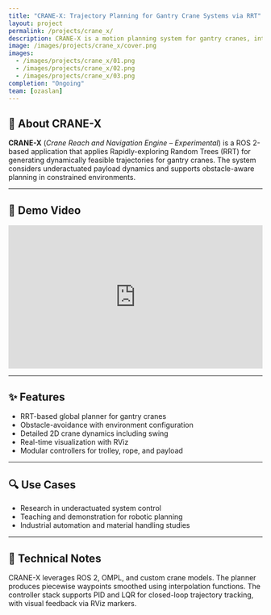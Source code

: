 ```yaml
---
title: "CRANE-X: Trajectory Planning for Gantry Crane Systems via RRT"
layout: project
permalink: /projects/crane_x/
description: CRANE-X is a motion planning system for gantry cranes, integrating sampling-based trajectory generation and underactuated control in ROS 2.
image: /images/projects/crane_x/cover.png
images:
  - /images/projects/crane_x/01.png
  - /images/projects/crane_x/02.png
  - /images/projects/crane_x/03.png
completion: "Ongoing"
team: [ozaslan]
---
```


## 🚧 About CRANE-X

**CRANE-X** (*Crane Reach and Navigation Engine – Experimental*) is a ROS 2-based application that applies Rapidly-exploring Random Trees (RRT) for generating dynamically feasible trajectories for gantry cranes. The system considers underactuated payload dynamics and supports obstacle-aware planning in constrained environments.

---

## 🎥 Demo Video

<div style="position: relative; padding-bottom: 56.25%; height: 0; overflow: hidden; max-width: 100%;">
  <iframe src="https://www.youtube.com/embed/YOUR_VIDEO_ID_HERE"
          frameborder="0"
          allowfullscreen
          style="position: absolute; top: 0; left: 0; width: 100%; height: 100%;">
  </iframe>
</div>

---

## ✨ Features

- RRT-based global planner for gantry cranes
- Obstacle-avoidance with environment configuration
- Detailed 2D crane dynamics including swing
- Real-time visualization with RViz
- Modular controllers for trolley, rope, and payload

---

## 🔍 Use Cases

- Research in underactuated system control
- Teaching and demonstration for robotic planning
- Industrial automation and material handling studies

---

## 🧠 Technical Notes

CRANE-X leverages ROS 2, OMPL, and custom crane models. The planner produces piecewise waypoints smoothed using interpolation functions. The controller stack supports PID and LQR for closed-loop trajectory tracking, with visual feedback via RViz markers.
